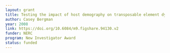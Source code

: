 ```yaml
---
layout: grant
title: Testing the impact of host demography on transposable element dynamics in Drosophila
author: Casey Bergman
year: 2008
link: https://doi.org/10.6084/m9.figshare.94130.v2
funder: NERC
program: New Investigator Award
status: funded
---
```

